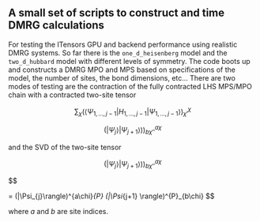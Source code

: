 ## A small set of scripts to construct and time DMRG calculations
For testing the ITensors GPU and backend performance using realistic DMRG systems.
So far there is the `one_d_heisenberg` model and the `two_d_hubbard` model with 
different levels of symmetry. 
The code boots up and constructs a DMRG MPO and MPS based on specifications of 
the model, the number of sites, the bond dimensions, etc...
There are two modes of testing are the contraction of the fully contracted LHS MPS/MPO chain with a contracted two-site tensor


$$
\sum_\chi \left( \langle \Psi_{1,...,j-1} | H_{1,...,j-1} | \Psi_{1,...,j-1} \rangle \right)^\chi _{\chi '}$$ 

$$\left( |\Psi_{j}\rangle |\Psi_{j+1} \rangle) \right)^{a\chi}_{b\chi ''}
$$

and the SVD of the two-site tensor

$$
\left( |\Psi_{j}\rangle |\Psi_{j+1} \rangle) \right)^{a\chi}_{b\chi ''}
$$

$$

= (|\Psi_{j}\rangle)^{a\chi}_{P} (|\Psi_{j+1} \rangle)^{P}_{b\chi}
$$

where $a$ and $b$ are site indices.
